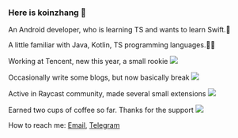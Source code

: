 ### Here is koinzhang 🥳

An Android developer, who is learning TS and wants to learn Swift.🤖

A little familiar with Java, Kotlin, TS programming languages.👨‍💻

Working at Tencent, new this year, a small rookie [![](https://img.shields.io/badge/Tencent-1-%230053D9)](https://www.tencent.com)

Occasionally write some blogs, but now basically break [![](https://img.shields.io/badge/Followers-16-%231E80FE)](https://juejin.cn/user/4265760848877976/posts)

Active in Raycast community, made several small extensions [![](https://img.shields.io/badge/Download-6.6k-FF6161)](https://www.raycast.com/koinzhang)

Earned two cups of coffee so far. Thanks for the support [![](https://img.shields.io/badge/Supporters-2-%23FFDD03)](https://www.buymeacoffee.com/koinzhang)

How to reach me: [Email](mailto:koinzhang@gmail.com), [Telegram](https://t.me/koinzhang)




<!--
**koinzhang/koinzhang** is a ✨ _special_ ✨ repository because its `README.md` (this file) appears on your GitHub profile.

Here are some ideas to get you started:

- 🔭 I’m currently working on ...
- 🌱 I’m currently learning ...
- 👯 I’m looking to collaborate on ...
- 🤔 I’m looking for help with ...
- 💬 Ask me about ...
- 📫 How to reach me: ...
- 😄 Pronouns: ...
- ⚡ Fun fact: ...
-->
